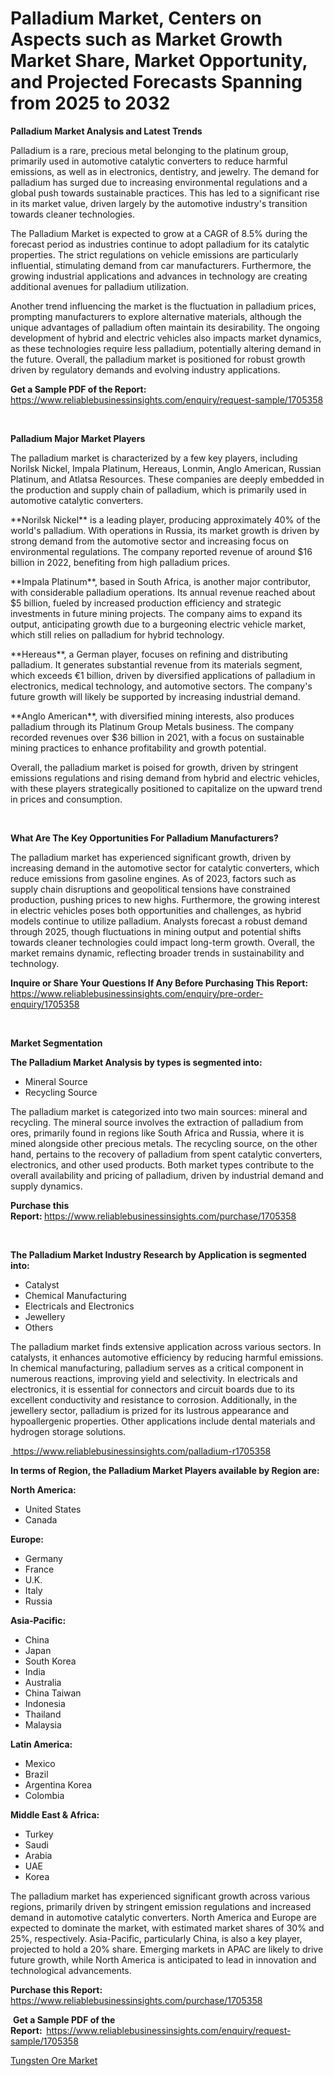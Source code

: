 <p><h1>Palladium Market, Centers on Aspects such as Market Growth Market Share, Market Opportunity, and Projected Forecasts Spanning from 2025 to 2032</h1></p><p><strong>Palladium Market Analysis and Latest Trends</strong></p>
<p><p>Palladium is a rare, precious metal belonging to the platinum group, primarily used in automotive catalytic converters to reduce harmful emissions, as well as in electronics, dentistry, and jewelry. The demand for palladium has surged due to increasing environmental regulations and a global push towards sustainable practices. This has led to a significant rise in its market value, driven largely by the automotive industry's transition towards cleaner technologies.</p><p>The Palladium Market is expected to grow at a CAGR of 8.5% during the forecast period as industries continue to adopt palladium for its catalytic properties. The strict regulations on vehicle emissions are particularly influential, stimulating demand from car manufacturers. Furthermore, the growing industrial applications and advances in technology are creating additional avenues for palladium utilization. </p><p>Another trend influencing the market is the fluctuation in palladium prices, prompting manufacturers to explore alternative materials, although the unique advantages of palladium often maintain its desirability. The ongoing development of hybrid and electric vehicles also impacts market dynamics, as these technologies require less palladium, potentially altering demand in the future. Overall, the palladium market is positioned for robust growth driven by regulatory demands and evolving industry applications.</p></p>
<p><strong>Get a Sample PDF of the Report:&nbsp;</strong> <a href="https://www.reliablebusinessinsights.com/enquiry/request-sample/1705358?utm_campaign=2446&utm_medium=2&utm_source=Github&utm_content=ia&utm_term=01042025&utm_id=palladium">https://www.reliablebusinessinsights.com/enquiry/request-sample/1705358</a></p>
<p>&nbsp;</p>
<p><strong>Palladium Major Market Players</strong></p>
<p><p>The palladium market is characterized by a few key players, including Norilsk Nickel, Impala Platinum, Hereaus, Lonmin, Anglo American, Russian Platinum, and Atlatsa Resources. These companies are deeply embedded in the production and supply chain of palladium, which is primarily used in automotive catalytic converters.</p><p>**Norilsk Nickel** is a leading player, producing approximately 40% of the world's palladium. With operations in Russia, its market growth is driven by strong demand from the automotive sector and increasing focus on environmental regulations. The company reported revenue of around $16 billion in 2022, benefiting from high palladium prices.</p><p>**Impala Platinum**, based in South Africa, is another major contributor, with considerable palladium operations. Its annual revenue reached about $5 billion, fueled by increased production efficiency and strategic investments in future mining projects. The company aims to expand its output, anticipating growth due to a burgeoning electric vehicle market, which still relies on palladium for hybrid technology.</p><p>**Hereaus**, a German player, focuses on refining and distributing palladium. It generates substantial revenue from its materials segment, which exceeds €1 billion, driven by diversified applications of palladium in electronics, medical technology, and automotive sectors. The company's future growth will likely be supported by increasing industrial demand.</p><p>**Anglo American**, with diversified mining interests, also produces palladium through its Platinum Group Metals business. The company recorded revenues over $36 billion in 2021, with a focus on sustainable mining practices to enhance profitability and growth potential.</p><p>Overall, the palladium market is poised for growth, driven by stringent emissions regulations and rising demand from hybrid and electric vehicles, with these players strategically positioned to capitalize on the upward trend in prices and consumption.</p></p>
<p>&nbsp;</p>
<p><strong>What Are The Key Opportunities For Palladium Manufacturers?</strong></p>
<p><p>The palladium market has experienced significant growth, driven by increasing demand in the automotive sector for catalytic converters, which reduce emissions from gasoline engines. As of 2023, factors such as supply chain disruptions and geopolitical tensions have constrained production, pushing prices to new highs. Furthermore, the growing interest in electric vehicles poses both opportunities and challenges, as hybrid models continue to utilize palladium. Analysts forecast a robust demand through 2025, though fluctuations in mining output and potential shifts towards cleaner technologies could impact long-term growth. Overall, the market remains dynamic, reflecting broader trends in sustainability and technology.</p></p>
<p><strong>Inquire or Share Your Questions If Any Before Purchasing This Report:</strong> <a href="https://www.reliablebusinessinsights.com/enquiry/pre-order-enquiry/1705358?utm_campaign=2446&utm_medium=2&utm_source=Github&utm_content=ia&utm_term=01042025&utm_id=palladium">https://www.reliablebusinessinsights.com/enquiry/pre-order-enquiry/1705358</a></p>
<p>&nbsp;</p>
<p><strong>Market Segmentation</strong></p>
<p><strong>The Palladium Market Analysis by types is segmented into:</strong></p>
<p><ul><li>Mineral Source</li><li>Recycling Source</li></ul></p>
<p><p>The palladium market is categorized into two main sources: mineral and recycling. The mineral source involves the extraction of palladium from ores, primarily found in regions like South Africa and Russia, where it is mined alongside other precious metals. The recycling source, on the other hand, pertains to the recovery of palladium from spent catalytic converters, electronics, and other used products. Both market types contribute to the overall availability and pricing of palladium, driven by industrial demand and supply dynamics.</p></p>
<p><strong>Purchase this Report:&nbsp;</strong><a href="https://www.reliablebusinessinsights.com/purchase/1705358?utm_campaign=2446&utm_medium=2&utm_source=Github&utm_content=ia&utm_term=01042025&utm_id=palladium">https://www.reliablebusinessinsights.com/purchase/1705358</a></p>
<p>&nbsp;</p>
<p><strong>The Palladium Market Industry Research by Application is segmented into:</strong></p>
<p><ul><li>Catalyst</li><li>Chemical Manufacturing</li><li>Electricals and Electronics</li><li>Jewellery</li><li>Others</li></ul></p>
<p><p>The palladium market finds extensive application across various sectors. In catalysts, it enhances automotive efficiency by reducing harmful emissions. In chemical manufacturing, palladium serves as a critical component in numerous reactions, improving yield and selectivity. In electricals and electronics, it is essential for connectors and circuit boards due to its excellent conductivity and resistance to corrosion. Additionally, in the jewellery sector, palladium is prized for its lustrous appearance and hypoallergenic properties. Other applications include dental materials and hydrogen storage solutions.</p></p>
<p><a href="https://www.reliablebusinessinsights.com/palladium-r1705358?utm_campaign=2446&utm_medium=2&utm_source=Github&utm_content=ia&utm_term=01042025&utm_id=palladium">&nbsp;https://www.reliablebusinessinsights.com/palladium-r1705358</a></p>
<p><strong>In terms of Region, the Palladium Market Players available by Region are:</strong></p>
<p>
    <p> <strong> North America: </strong>
        <ul>
            <li>United States</li>
            <li>Canada</li>
        </ul>
        </p> 
    <p> <strong> Europe: </strong>
        <ul>
            <li>Germany</li>
            <li>France</li>
            <li>U.K.</li>
            <li>Italy</li>
            <li>Russia</li>
        </ul>
        </p> 
    <p> <strong> Asia-Pacific: </strong>
        <ul>
            <li>China</li>
            <li>Japan</li>
            <li>South Korea</li>
            <li>India</li>
            <li>Australia</li>
            <li>China Taiwan</li>
            <li>Indonesia</li>
            <li>Thailand</li>
            <li>Malaysia</li>
        </ul>
        </p> 
    <p> <strong> Latin America: </strong>
        <ul>
            <li>Mexico</li>
            <li>Brazil</li>
            <li>Argentina Korea</li>
            <li>Colombia</li>
        </ul>
        </p> 
    <p> <strong> Middle East & Africa: </strong>
        <ul>
            <li>Turkey</li>
            <li>Saudi</li>
            <li>Arabia</li>
            <li>UAE</li>
            <li>Korea</li>
        </ul>
    </p>
    </p>
<p><p>The palladium market has experienced significant growth across various regions, primarily driven by stringent emission regulations and increased demand in automotive catalytic converters. North America and Europe are expected to dominate the market, with estimated market shares of 30% and 25%, respectively. Asia-Pacific, particularly China, is also a key player, projected to hold a 20% share. Emerging markets in APAC are likely to drive future growth, while North America is anticipated to lead in innovation and technological advancements.</p></p>
<p><strong>Purchase this Report: </strong><a href="https://www.reliablebusinessinsights.com/purchase/1705358?utm_campaign=2446&utm_medium=2&utm_source=Github&utm_content=ia&utm_term=01042025&utm_id=palladium">https://www.reliablebusinessinsights.com/purchase/1705358</a></p>
<p>&nbsp;<strong>Get a Sample PDF of the Report:&nbsp;&nbsp;</strong><a href="https://www.reliablebusinessinsights.com/enquiry/request-sample/1705358?utm_campaign=2446&utm_medium=2&utm_source=Github&utm_content=ia&utm_term=01042025&utm_id=palladium">https://www.reliablebusinessinsights.com/enquiry/request-sample/1705358</a></p>
<p><strong></strong></p>
<p><p><a href="https://github.com/triattwood9919/Market-Research-Report-List-1/blob/main/tungsten-ore-market.md?utm_campaign=2446&utm_medium=2&utm_source=Github&utm_content=ia&utm_term=01042025&utm_id=palladium">Tungsten Ore Market</a></p></p>
